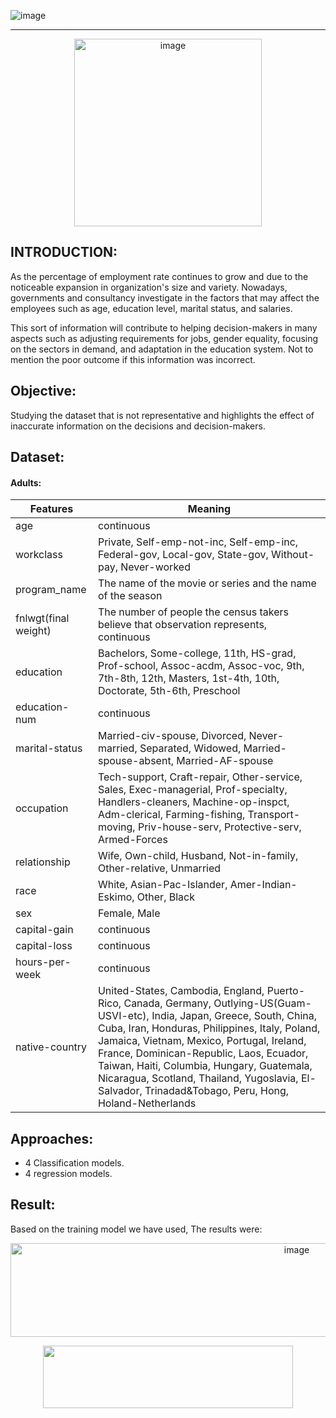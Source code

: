 ![image](https://user-images.githubusercontent.com/117013670/214178635-7945a767-3627-4215-b25d-13838b6901d6.png)
___________________________________________________________________________________________________________________
<p align="center">
<img  alt="image" src="https://user-images.githubusercontent.com/117013670/214178159-dcba8a16-f27e-42b9-8d70-03fe53cee5b7.png" height="300">

## INTRODUCTION:
As the percentage of employment rate continues to grow and due to the noticeable expansion in organization's size and variety. Nowadays,
governments and consultancy investigate in the factors that may affect the employees such as age, education level, marital status, and salaries.

This sort of information will contribute to helping decision-makers in many aspects such as adjusting requirements for jobs, gender equality, focusing on the sectors in demand, and adaptation in the education system. Not to mention the poor outcome if this information was incorrect.


## Objective:
Studying the dataset that is not representative and highlights the effect of inaccurate information on the decisions and decision-makers.



## Dataset:

#### Adults:
| Features  | Meaning |
| ------------- | ------------- |
| age  | continuous  |
| workclass  |  Private, Self-emp-not-inc, Self-emp-inc, Federal-gov, Local-gov, State-gov, Without-pay, Never-worked  |
| program_name  | The name of the movie or series and the name of the season  |
| fnlwgt(final weight)  | The number of people the census takers believe that observation represents, continuous |
| education  | Bachelors, Some-college, 11th, HS-grad, Prof-school, Assoc-acdm, Assoc-voc, 9th, 7th-8th, 12th, Masters, 1st-4th, 10th, Doctorate, 5th-6th, Preschool  |
| education-num  | continuous  |
| marital-status  | Married-civ-spouse, Divorced, Never-married, Separated, Widowed, Married-spouse-absent, Married-AF-spouse  |
| occupation  | Tech-support, Craft-repair, Other-service, Sales, Exec-managerial, Prof-specialty, Handlers-cleaners, Machine-op-inspct, Adm-clerical, Farming-fishing, Transport-moving, Priv-house-serv, Protective-serv, Armed-Forces |
| relationship  | Wife, Own-child, Husband, Not-in-family, Other-relative, Unmarried  |
| race  | White, Asian-Pac-Islander, Amer-Indian-Eskimo, Other, Black  |
| sex  | Female, Male  |
| capital-gain  | continuous |
| capital-loss  | continuous  |
| hours-per-week  | continuous  |
| native-country  | United-States, Cambodia, England, Puerto-Rico, Canada, Germany, Outlying-US(Guam-USVI-etc), India, Japan, Greece, South, China, Cuba, Iran, Honduras, Philippines, Italy, Poland, Jamaica, Vietnam, Mexico, Portugal, Ireland, France, Dominican-Republic, Laos, Ecuador, Taiwan, Haiti, Columbia, Hungary, Guatemala, Nicaragua, Scotland, Thailand, Yugoslavia, El-Salvador, Trinadad&Tobago, Peru, Hong, Holand-Netherlands  |


## Approaches:
- 4 Classification models.
- 4 regression models.

## Result:
Based on the training model we have used, The results were: 

<p align="center">
<img  alt="image" src="https://user-images.githubusercontent.com/117013670/214180521-0b339152-3617-40fc-8822-b0ec443a1336.png" width="900" height="150">

  


  
<p align="center">
<img src="https://user-images.githubusercontent.com/117013670/214181487-98c46dae-bfa2-4318-8fe0-bb4524d0c5c2.png" width="400" height="100">
